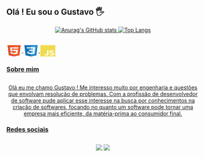 ## Olá ! Eu sou o Gustavo 🖐️



<div align= "center">
  <a href="https://github.com/gustavo-campos">  
    
  ![Anurag's GitHub stats](https://github-readme-stats.vercel.app/api?username=gustavo-campos&show_icons=true&theme=transparent)
  ![Top Langs](https://github-readme-stats.vercel.app/api/top-langs/?username=gustavo-campos&&layout=compact&theme=transparent)
</div>




<div style="display: inline_block"><br>
   <img align="center" alt="Rafa-HTML" height="30" width="40" src="https://raw.githubusercontent.com/devicons/devicon/master/icons/html5/html5-original.svg">
  <img align="center" alt="Rafa-CSS" height="30" width="40" src="https://raw.githubusercontent.com/devicons/devicon/master/icons/css3/css3-original.svg">
  <img align="center" alt="Rafa-Js" height="30" width="40" src="https://raw.githubusercontent.com/devicons/devicon/master/icons/javascript/javascript-plain.svg">
</div>
  



  ### Sobre mim
  ##
<div align= "center">
  <p>   Olá eu me chamo Gustavo ! Me interesso muito por engenharia e questões que envolvam resolução de problemas. Com a profissão de desenvolvedor de software pude aplicar esse interesse na busca por conhecimentos na criação de softwares, focando no quanto um software pode tornar uma empresa mais eficiente, da matéria-prima ao consumidor final.</p>
</div>
  


### Redes sociais
##
<div align= "center">
  <a href="https://instagram.com/gustavoprog" target="_blank"><img src="https://img.shields.io/badge/-Instagram-%23E4405F?style=for-the-badge&logo=instagram&logoColor=white" target="_blank"></a>
    <a href = "mailto:gustavoprogp@gmail.com"><img src="https://img.shields.io/badge/-Gmail-%23333?style=for-the-badge&logo=gmail&logoColor=white" target="_blank"></a>
</div>
